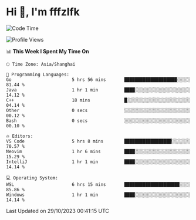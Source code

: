 # Hi 👋, I'm fffzlfk

<!--START_SECTION:waka-->
![Code Time](http://img.shields.io/badge/Code%20Time-531%20hrs%2023%20mins-blue)

![Profile Views](http://img.shields.io/badge/Profile%20Views-0-blue)

📊 **This Week I Spent My Time On** 

```text
🕑︎ Time Zone: Asia/Shanghai

💬 Programming Languages: 
Go                       5 hrs 56 mins       ████████████████████░░░░░   81.44 % 
Java                     1 hr 1 min          ████░░░░░░░░░░░░░░░░░░░░░   14.12 % 
C++                      18 mins             █░░░░░░░░░░░░░░░░░░░░░░░░   04.14 % 
Other                    0 secs              ░░░░░░░░░░░░░░░░░░░░░░░░░   00.12 % 
Bash                     0 secs              ░░░░░░░░░░░░░░░░░░░░░░░░░   00.10 % 

🔥 Editors: 
VS Code                  5 hrs 8 mins        ██████████████████░░░░░░░   70.57 % 
Neovim                   1 hr 6 mins         ████░░░░░░░░░░░░░░░░░░░░░   15.29 % 
IntelliJ                 1 hr 1 min          ████░░░░░░░░░░░░░░░░░░░░░   14.14 % 

💻 Operating System: 
WSL                      6 hrs 15 mins       █████████████████████░░░░   85.86 % 
Windows                  1 hr 1 min          ████░░░░░░░░░░░░░░░░░░░░░   14.14 % 
```


 Last Updated on 29/10/2023 00:41:15 UTC
<!--END_SECTION:waka-->
